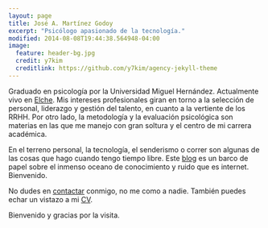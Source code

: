 ```yaml
---
layout: page
title: José A. Martínez Godoy
excerpt: "Psicólogo apasionado de la tecnología."
modified: 2014-08-08T19:44:38.564948-04:00
image:
  feature: header-bg.jpg
  credit: y7kim
  creditlink: https://github.com/y7kim/agency-jekyll-theme
---
```


Graduado en psicología por la Universidad Miguel Hernández. Actualmente vivo en [Elche][elche]. Mis intereses profesionales giran en torno a la selección de personal, liderazgo y gestión del talento, en cuanto a la vertiente de los RRHH. Por otro lado, la metodología y la evaluación psicológica son materias en las que me manejo con gran soltura y el centro de mi carrera académica.

En el terreno personal, la tecnología, el senderismo o correr son algunas de las cosas que hago cuando tengo tiempo libre. Este [blog][blog] es un barco de papel sobre el inmenso oceano de conocimiento y ruido que es internet. Bienvenido.

No dudes en [contactar][mail] conmigo, no me como a nadie. También puedes echar un vistazo a mi [CV][cv].

Bienvenido y gracias por la visita.


[elche]: https://es.wikipedia.org/wiki/Elche
[blog]: http://enoughmind.com
[mail]: mailto:jmartgod@enoughmind.com
[cv]: https://www.dropbox.com/s/f1wpt4pbdd4wtf5/CV%20-%20Jos%C3%A9%20Antonio%20Mart%C3%ADnez%20Godoy%20-%20Marzo%202015%28actualizado%29.pdf?dl=0
